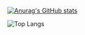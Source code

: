 [![Anurag's GitHub stats](https://github-readme-stats.vercel.app/api?username=project516)](https://github.com/anuraghazra/github-readme-stats)

![Top Langs](https://github-readme-stats.vercel.app/api/top-langs/?username=project516&layout=compact)
<!---
Project516/Project516 is a ✨ special ✨ repository because its `README.md` (this file) appears on your GitHub profile.
You can click the Preview link to take a look at your changes.
--->
